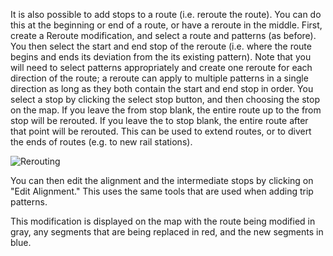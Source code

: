 It is also possible to add stops to a route (i.e. reroute the route). You can do this at the beginning or end of a route, or have a reroute in the middle.
First, create a Reroute modification, and select a route and patterns (as before). You then select the start and end stop of the reroute (i.e. where the route begins
and ends its deviation from the its existing pattern). Note that you will need to select patterns appropriately and create one reroute for each direction of the route;
a reroute can apply to multiple patterns in a single direction as long as they both contain the start and end stop in order. You select a stop by clicking the select stop
button, and then choosing the stop on the map. If you leave the from stop blank, the entire route up to the from stop will be rerouted. If you leave the to stop blank, the entire route
after that point will be rerouted. This can be used to extend routes, or to divert the ends of routes (e.g. to new rail stations).

<img src="../../img/reroute.png" alt="Rerouting" />

You can then edit the alignment and the intermediate stops by clicking on "Edit Alignment." This uses the same tools that are used when adding trip patterns.

This modification is displayed on the map with the route being modified in gray, any segments that are being replaced in red, and the new segments in blue.
